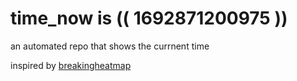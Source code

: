 # time_now is (( 1692871200975 ))

an automated repo that shows the currnent time

inspired by [breakingheatmap](https://github.com/breakingheatmap/breakingheatmap)